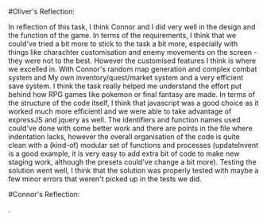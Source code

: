 #Oliver's Reflection:

In reflection of this task, I think Connor and I did very well in the design and the function of the game. In terms of the requirements, I think that we could've tried a bit more to stick to the task a bit more, especially with things like charachter customisation and enemy movements on the screen - they were not to the best. However the customised features I think is where we excelled in. With Connor's random map generation and complex combat system and My own inventory/quest/market system and a very efficient save system. I think the task really helped me understand the effort put behind how RPG games like pokemon or final fantasy are made. In terms of the structure of the code itself, I think that javascript was a good choice as it worked much more efficientl and we were able to take advantage of expressJS and jquery as well. The identifiers and function names used could've done with some better work and there are points in the file where indentation lacks, however the overall organisation of the code is quite clean with a (kind-of) modular set of functions and processes (updateInvent is a good example, it is very easy to add extra bit of code to make new staging work, although the presets could've change a bit more). Testing the solution went well, I think that the solution was properly tested with maybe a few minor errors that weren't picked up in the tests we did.

#Connor's Reflection:

.